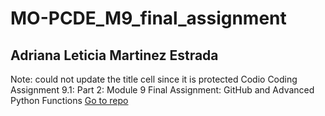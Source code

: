 # MO-PCDE_M9_final_assignment
## Adriana Leticia Martinez Estrada
Note: could not update the title cell since it is protected
Codio Coding Assignment 9.1: Part 2: Module 9 Final Assignment: GitHub and Advanced Python Functions
[Go to repo](https://github.com/adrianaleticiamartinez/MO-PCDE_M9_final_assignment)
